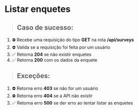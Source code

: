 # Listar enquetes

> ## Caso de sucesso:

1. ⛔️ Recebe uma requisição do tipo **GET** na rota **/api/surveys**
2. ⛔️ Valida se a requisição foi feita por um usuário
3. ✅ Retorna **204** se não existir enquetes
4. ✅ Retorna **200** com os dados da enquete

> ## Exceções:

1. ⛔️ Retorna erro **403** se não for um usuário
2. ⛔️ Retorna erro **404** se a API não existir
3. ✅ Retorna erro **500** se der erro ao tentar listar as enquetes